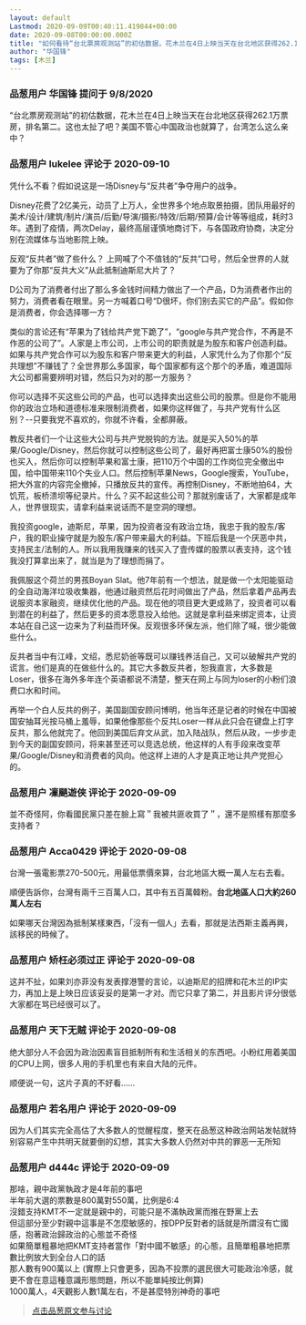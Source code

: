 ```yaml
---
layout: default
Lastmod: 2020-09-09T00:40:11.419844+00:00
date: 2020-09-08T00:00:00.000Z
title: "如何看待“台北票房观测站”的初估数据，花木兰在4日上映当天在台北地区获得262.1万票房，排名第二？"
author: "华国锋"
tags: [木兰]
---
```



### 品葱用户 **华国锋** 提问于 9/8/2020
    
“台北票房观测站”的初估数据，花木兰在4日上映当天在台北地区获得262.1万票房，排名第二。这也太扯了吧？美国不管心中国政治也就算了，台湾怎么这么亲中？
    
                

### 品葱用户 **lukelee** 评论于 2020-09-10
        
凭什么不看？假如说这是一场Disney与“反共者”争夺用户的战争。  
  
Disney花费了2亿美元，动员了上万人，全世界多个地点取景拍摄，团队用最好的美术/设计/建筑/制片/演员/后勤/导演/摄影/特效/后期/预算/会计等等组成，耗时3年。遇到了疫情，两次Delay，最终高层谨慎地商讨下，与各国政府协商，决定分别在流媒体与当地影院上映。  
  
反观“反共者”做了些什么？ 上网喊了个不值钱的“反共”口号，然后全世界的人就要为了你那“反共大义”从此抵制迪斯尼大片了？  
  
D公司为了消费者付出了那么多金钱时间精力做出了一个产品，D为消费者作出的努力，消费者看在眼里。另一方喊着口号“D很坏，你们别去买它的产品”。假如你是消费者，你会选择哪一方？  
  
类似的言论还有“苹果为了钱给共产党下跪了”，“google与共产党合作，不再是不作恶的公司了”。人家是上市公司，上市公司的职责就是为股东和客户创造利益。如果与共产党合作可以为股东和客户带来更大的利益，人家凭什么为了你那个“反共理想”不赚钱了？全世界那么多国家，每个国家都有这个那个的矛盾，难道国际大公司都需要辨明对错，然后只为对的那一方服务？   
  
你可以选择不买这些公司的产品，也可以选择卖出这些公司的股票。但是你不能用你的政治立场和道德标准来限制消费者，如果你这样做了，与共产党有什么区别？--只要我党不喜欢的，你就不许看，全都屏蔽。  
  
教反共者们一个让这些大公司与共产党脱钩的方法。就是买入50%的苹果/Google/Disney，然后你就可以控制这些公司了，最好再把富士康50%的股份也买入，然后你可以控制苹果和富士康，把110万个中国的工作岗位完全撤出中国，给中国带来110个失业人口。然后控制苹果News，Google搜索，YouTube，把大外宣的内容完全撤掉，只播放反共的宣传。再控制Disney，不断地拍64，大饥荒，板桥溃坝等纪录片。什么？买不起这些公司？那就别废话了，大家都是成年人，世界很现实，请拿利益来说话而不是空洞的理想。  
  
我投资google，迪斯尼，苹果，因为投资者没有政治立场，我忠于我的股东/客户，我的职业操守就是为股东/客户带来最大的利益。下班后我是一个厌恶中共，支持民主/法制的人。所以我用我赚来的钱买入了壹传媒的股票以表支持，这个钱我没打算拿出来了，就当是为了理想而捐了。   
  
我佩服这个荷兰的男孩Boyan Slat。他7年前有一个想法，就是做一个太阳能驱动的全自动海洋垃圾收集器，他通过融资然后花时间做出了产品，然后拿着产品再去说服资本家融资，继续优化他的产品。现在他的项目更大更成熟了，投资者可以看到潜在的利益了，然后更多的资本愿意投入给他。这就是拿利益来绑定资本，让资本站在自己这一边来为了利益而环保。反观很多环保左派，他们除了喊，很少能做些什么。  
  
反共者当中有江峰，文绍，悉尼奶爸等既可以赚钱养活自己，又可以破解共产党的谎言。他们是真的在做些什么的。其它大多数反共者，恕我直言，大多数是Loser，很多在海外多年连个英语都说不清楚，整天在网上与同为loser的小粉们浪费口水和时间。  
  
再举一个白人反共的例子，美国副国安顾问博明，他当年还是记者的时候在中国被国安抽耳光按马桶上羞辱，如果他像那些个反共Loser一样从此只会在键盘上打字反共，那么他就完了。他回到美国后弃文从武，加入陆战队，然后从政，一步步走到今天的副国安顾问，将来甚至还可以竞选总统，他这样的人有手段来改变苹果/Google/Disney和消费者的风向。他这样上进的人才是真正地让共产党担心的。
        
                

### 品葱用户 **凜颶遊俠** 评论于 2020-09-09
        
並不奇怪阿，你看國民黨只差在臉上寫＂我被共匪收買了＂，還不是照樣有那麼多支持者？
        
                

### 品葱用户 **Acca0429** 评论于 2020-09-08
        
台灣一張電影票270-500元，用最低票價來算，台北地區大概一萬人左右去看。  
  
順便告訴你，台灣有兩千三百萬人口，其中有五百萬韓粉。**台北地區人口大約260萬人左右**  
  
如果哪天台灣因為抵制某樣東西，「沒有一個人」去看，那就是法西斯主義再興，該移民的時候了。
        
                

### 品葱用户 **矫枉必须过正** 评论于 2020-09-08
        
这并不扯，如果刘亦菲没有发表撑港警的言论，以迪斯尼的招牌和花木兰的IP实力，再加上是上映日应该妥妥的是第一才对。而它只拿了第二，并且影片评分很低大家都在骂已经很可以了。
        
                

### 品葱用户 **天下无贼** 评论于 2020-09-08
        
绝大部分人不会因为政治因素盲目抵制所有和生活相关的东西吧。小粉红用着美国的CPU上网，很多人用的手机里也有来自大陆的元件。  
  
顺便说一句，这片子真的不好看……
        
                

### 品葱用户 **若名用户** 评论于 2020-09-09
        
因为人们其实完全高估了大多数人的觉醒程度，整天在品葱这种政治网站发帖就特别容易产生中共明天就要倒的幻想，其实大多数人仍然对中共的罪恶一无所知
        
                

### 品葱用户 **d444c** 评论于 2020-09-09
        
那啥，親中政黨執政才是4年前的事吧  
半年前大選的票數是800萬對550萬，比例是6:4  
沒錯支持KMT不一定就是親中的，可能只是不滿執政黨而推在野黨上去  
但這部分至少對親中這事是不怎麼敏感的，按DPP反對者的話就是所謂沒有亡國感，抱著政治歸政治的心態並不奇怪  
如果簡單粗暴地把KMT支持者當作「對中國不敏感」的心態，且簡單粗暴地把票數比例放大到全台人口的話  
那人數有900萬以上 (實際上只會更多，因為不投票的選民很大可能政治冷感，就更不會在意這種意識形態問題，所以不能單純按比例算)  
1000萬人，4天觀影人數1萬左右，不是甚麼特別神奇的事吧
        
                





> [点击品葱原文参与讨论](https://pincong.rocks/question/30768)

